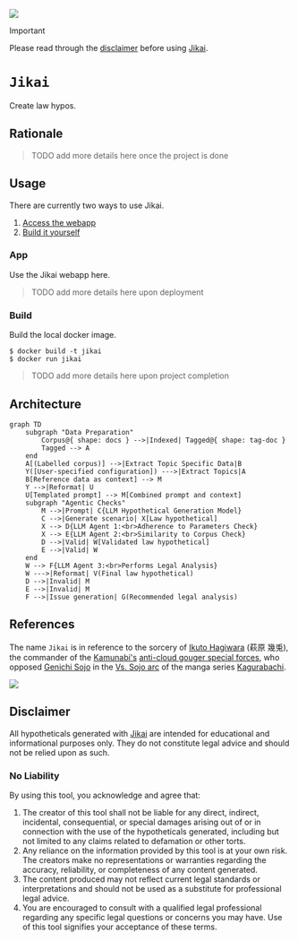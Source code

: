 [![](https://img.shields.io/badge/jikai_1.0-build-orange)](https://github.com/gongahkia/jikai/releases/tag/1.0)

> [!IMPORTANT]  
> Please read through the [disclaimer](#disclaimer) before using [Jikai](https://github.com/gongahkia/jikai).  

# `Jikai`

Create law hypos.

## Rationale

> TODO add more details here once the project is done

## Usage

There are currently two ways to use Jikai.

1. [Access the webapp](#web)
2. [Build it yourself](#build)

### App

Use the Jikai webapp here.

> TODO add more details here upon deployment

### Build

Build the local docker image.

```console
$ docker build -t jikai
$ docker run jikai
```

> TODO add more details here upon project completion

## Architecture

```mermaid
graph TD
    subgraph "Data Preparation"
        Corpus@{ shape: docs } -->|Indexed| Tagged@{ shape: tag-doc }
        Tagged --> A
    end
    A[(Labelled corpus)] -->|Extract Topic Specific Data|B
    Y([User-specified configuration]) --->|Extract Topics|A
    B[Reference data as context] --> M
    Y -->|Reformat| U
    U[Templated prompt] --> M[Combined prompt and context]
    subgraph "Agentic Checks"
        M -->|Prompt| C{LLM Hypothetical Generation Model}
        C -->|Generate scenario| X[Law hypothetical]
        X --> D{LLM Agent 1:<br>Adherence to Parameters Check}
        X --> E{LLM Agent 2:<br>Similarity to Corpus Check}
        D -->|Valid| W[Validated law hypothetical]
        E -->|Valid| W
    end
    W --> F{LLM Agent 3:<br>Performs Legal Analysis}
    W --->|Reformat| V(Final law hypothetical)
    D -->|Invalid| M
    E -->|Invalid| M
    F -->|Issue generation| G(Recommended legal analysis)
```

## References

The name `Jikai` is in reference to the sorcery of [Ikuto Hagiwara](https://kagurabachi.fandom.com/wiki/Ikuto_Hagiwara) (萩原 幾兎), the commander of the [Kamunabi's](https://kagurabachi.fandom.com/wiki/Kamunabi) [anti-cloud gouger special forces](https://kagurabachi.fandom.com/wiki/Kamunabi#Anti-Cloud_Gouger_Special_Forces), who opposed [Genichi Sojo](https://kagurabachi.fandom.com/wiki/Genichi_Sojo) in the [Vs. Sojo arc](https://kagurabachi.fandom.com/wiki/Vs._Sojo_Arc) of the manga series [Kagurabachi](https://kagurabachi.fandom.com/wiki/Kagurabachi_Wiki).

![](https://static.wikia.nocookie.net/kagurabachi/images/f/f7/Ikuto_Hagiwara_Portrait.png/revision/latest?cb=20231206044607)

## Disclaimer

All hypotheticals generated with [Jikai](https://github.com/gongahkia/jikai) are intended for educational and informational purposes only. They do not constitute legal advice and should not be relied upon as such. 

### No Liability

By using this tool, you acknowledge and agree that:

1. The creator of this tool shall not be liable for any direct, indirect, incidental, consequential, or special damages arising out of or in connection with the use of the hypotheticals generated, including but not limited to any claims related to defamation or other torts.
2. Any reliance on the information provided by this tool is at your own risk. The creators make no representations or warranties regarding the accuracy, reliability, or completeness of any content generated.
3. The content produced may not reflect current legal standards or interpretations and should not be used as a substitute for professional legal advice.
4. You are encouraged to consult with a qualified legal professional regarding any specific legal questions or concerns you may have. Use of this tool signifies your acceptance of these terms.
